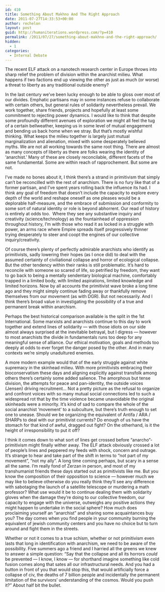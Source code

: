 ```yaml
---
id: 410
title: Something About Makhno And The Right Approach
date: 2011-07-27T14:33:53+00:00
author: rechelon
layout: post
guid: http://humaniterations.wordpress.com/?p=410
permalink: /2011/07/27/something-about-makhno-and-the-right-approach/
hidden:
  - 1
categories:
  - Internal Debate
---
```

The recent ELF attack on a nanotech research center in Europe throws into sharp relief the problem of division within the anarchist milieu. What happens if two factions end up viewing the other as just as much (or worse) a threat to liberty as any traditional outside enemy?

In the last century we&#8217;ve been lucky enough to be able to gloss over most of our divides. Emphatic partisans may in some instances refuse to collaborate with certain others, but general rules of solidarity nevertheless prevail. We work together, share friends, projects and hopefully at least some commitment to rejecting power dynamics. I would like to think that despite some profoundly different avenues of exploration we might all feel the tug of a certain bellweather, keeping us in some level of mutual engagement and bending us back home when we stray. But that&#8217;s mostly wishful thinking. What keeps the milieu together is largely just mutual marginalization and alienation, mixed with some desperately believed myths. We are not all working towards the same root thing. There are almost as many concepts of liberty as there are folks wearing the identity of &#8216;anarchist.&#8217; Many of these are closely reconcilable, different facets of the same fundamental. Some are within reach of rapprochement. But some are not.

I&#8217;ve made no bones about it, I think there&#8217;s a strand in primitivism that simply can&#8217;t be reconcilled with the rest of anarchism. There is no fury like that of a former partisan, and I&#8217;ve spent years rolling back the influence its had. I think any goal of freedom that doesn&#8217;t include the capacity to explore every depth of the world and reshape oneself as one pleases would be a deplorable half-measure, and the embrace of submission and conformity to some sort of natural identity or role is beyond abhorrent. Our read of history is entirely at odds too.  Where they see any substantive inquiry and creativity (science/technology) as the fountainhead of oppression throughout history, I&#8217;m with those who read it as locked in a struggle with power, an arms race where Empire spreads itself progressively thinner trying desperately to steer and coopt the engines of our collective inquiry/creativity.

Of course there&#8217;s plenty of perfectly admirable anarchists who identify as primitivists, sadly lowering their hopes (as I once did) to deal with the assumed certainty of civiliational collapse and horror of ecological collapse. But the other tendency within their ranks is still problematic. It&#8217;s hard to reconcile with someone so scared of life, so petrified by freedom, they want to go back to being a mentally sendentary biological machine, comfortably trapped in a limited body, with limited aspirations, limited knowledge and limited horizons. Now by all accounts the primitivist wave broke a long time ago and they might simply continue fading away or thankfully remove themselves from our movement (as with DGR). But not necessarily. And I think there&#8217;s broad value in investigating the possibility of a true and permanent break within anarchism.

Perhaps the best historical comparison available is the split in the 1st International. Some marxists and anarchists continue to this day to work together and extend lines of solidarity &#8212; with those idiots on our side almost always surprised at the inevitable betrayal, but I digress &#8212; however to most anarchists the divide in fundamentals runs too deep for any meaningful sense of alliance. Our ethical motivation, goals and methods too deeply at odds to ever forget the danger posed by the other. And in many contexts we&#8217;re simply unadultured enemies.

A more modern example would that of the early struggle against white supremacy in the skinhead milieu. With more primitivists embracing their bioconservatism these days and aligning explicitly against transfolk among others there&#8217;s certainly some added salience. The amorphous but tense division, the attempts for peace and pan-identity, the outside voices (Jensen) driving recruitment&#8230; Not a pretty picture as the refusal to organize and confront voices with so many mutual social connections led to such a widespread rot that by the time violence became unavoidable the original skinheads were a minority. It&#8217;s kind of sad to compare the whole of the social anarchist &#8216;movement&#8217; to a subculture, but there&#8217;s truth enough to set one to unease. Should we be organizing the equivalent of Antifa / ARA / SHARPs to deal with our primitivist currents? Do enough of us have the stomach for that kind of awful, dragged out fight? On the otherhand, is it the height of irresponsibility to put it off?

I think it comes down to what sort of lines get crossed before &#8220;anarcho&#8221;-primitivism might finally wither away. The ELF attack obviously crossed a lot of people&#8217;s lines and peppered my feeds with shock, concern and outrage. It&#8217;s strange to hear and take part of the shift in terms to &#8220;not part of my movement&#8221;, &#8220;not my ally&#8221;. A long time coming perhaps, but scary in a sense all the same. I&#8217;m really fond of Zerzan in person, and most of my transhumanist friends these days started out as primitivists like me. But you know the composition of their opposition to science &#8212; however much we may like to believe otherwise do you really think they&#8217;ll see any difference with sabotaging the launch of a satellite telescope or murdering a math professor? What use would it be to continue dealing them with solidarity gloves when the damage they&#8217;re doing to our collective freedom, our capacity to engage with the universe, outweighs any positive actions they might happen to undertake in the social sphere? How much does proclaiming yourself an &#8220;anarchist&#8221; and sharing some acquaintances buy you? The day comes when you find people in your community burning the equivalent of jewish community centers and you have no choice but to turn around and fight them in the streets.

Whether or not it comes to a true schism, whether or not primitivism even lasts that long in identification with anarchism, we need to be aware of the possibility. Five summers ago a friend and I harried all the greens we knew to answer a simple question: &#8220;Say that the collapse and all its horrors _could_ be prevented &#8212; I know, I know &#8212; for shorthand imagine something like cold fusion comes along that sates all our infrastructural needs. And you had a button in front of you that would stop this, that would artificially force a collapse of civ, the deaths of 7 billion people and incidentally the permanent limitation of the survivors&#8217; understanding of the cosmos. Would you push it?&#8221; About half bit the bullet.